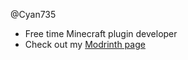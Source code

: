 @Cyan735
- Free time Minecraft plugin developer
- Check out my [Modrinth page](https://modrinth.com/user/Cyan735)
